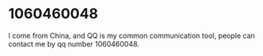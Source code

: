 1060460048
==========

I come from China, and QQ is my common communication tool, people can contact me by qq number 1060460048.
